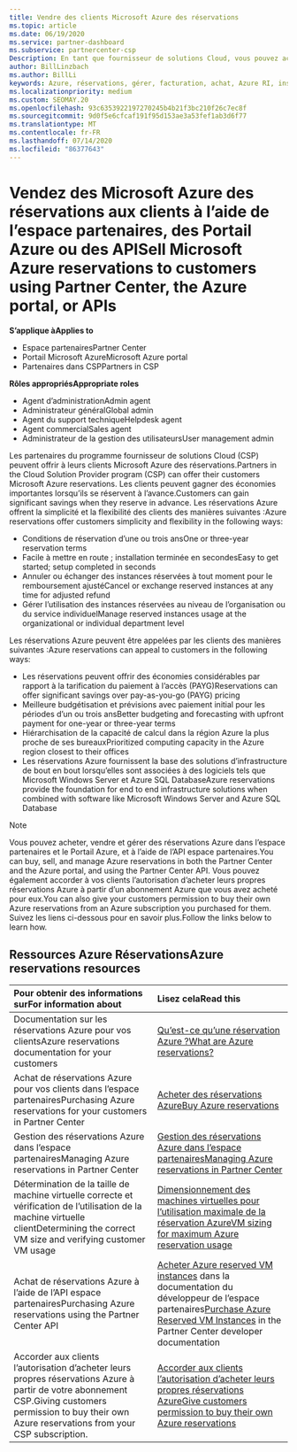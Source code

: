 ```yaml
---
title: Vendre des clients Microsoft Azure des réservations
ms.topic: article
ms.date: 06/19/2020
ms.service: partner-dashboard
ms.subservice: partnercenter-csp
Description: En tant que fournisseur de solutions Cloud, vous pouvez acheter, vendre ou gérer des réservations Azure pour les clients. Utilisez l’espace partenaires, le Portail Azure ou l’API espace partenaires.
author: BillLinzbach
ms.author: BillLi
keywords: Azure, réservations, gérer, facturation, achat, Azure RI, instances réservées Azure
ms.localizationpriority: medium
ms.custom: SEOMAY.20
ms.openlocfilehash: 93c6353922197270245b4b21f3bc210f26c7ec8f
ms.sourcegitcommit: 9d0f5e6cfcaf191f95d153ae3a53fef1ab3d6f77
ms.translationtype: MT
ms.contentlocale: fr-FR
ms.lasthandoff: 07/14/2020
ms.locfileid: "86377643"
---
```

# <a name="sell-microsoft-azure-reservations-to-customers-using-partner-center-the-azure-portal-or-apis"></a><span data-ttu-id="4f502-105">Vendez des Microsoft Azure des réservations aux clients à l’aide de l’espace partenaires, des Portail Azure ou des API</span><span class="sxs-lookup"><span data-stu-id="4f502-105">Sell Microsoft Azure reservations to customers using Partner Center, the Azure portal, or APIs</span></span>

<span data-ttu-id="4f502-106">**S’applique à**</span><span class="sxs-lookup"><span data-stu-id="4f502-106">**Applies to**</span></span>

- <span data-ttu-id="4f502-107">Espace partenaires</span><span class="sxs-lookup"><span data-stu-id="4f502-107">Partner Center</span></span>
- <span data-ttu-id="4f502-108">Portail Microsoft Azure</span><span class="sxs-lookup"><span data-stu-id="4f502-108">Microsoft Azure portal</span></span>
- <span data-ttu-id="4f502-109">Partenaires dans CSP</span><span class="sxs-lookup"><span data-stu-id="4f502-109">Partners in CSP</span></span>

<span data-ttu-id="4f502-110">**Rôles appropriés**</span><span class="sxs-lookup"><span data-stu-id="4f502-110">**Appropriate roles**</span></span>

- <span data-ttu-id="4f502-111">Agent d’administration</span><span class="sxs-lookup"><span data-stu-id="4f502-111">Admin agent</span></span>
- <span data-ttu-id="4f502-112">Administrateur général</span><span class="sxs-lookup"><span data-stu-id="4f502-112">Global admin</span></span>
- <span data-ttu-id="4f502-113">Agent du support technique</span><span class="sxs-lookup"><span data-stu-id="4f502-113">Helpdesk agent</span></span>
- <span data-ttu-id="4f502-114">Agent commercial</span><span class="sxs-lookup"><span data-stu-id="4f502-114">Sales agent</span></span>
- <span data-ttu-id="4f502-115">Administrateur de la gestion des utilisateurs</span><span class="sxs-lookup"><span data-stu-id="4f502-115">User management admin</span></span>

<span data-ttu-id="4f502-116">Les partenaires du programme fournisseur de solutions Cloud (CSP) peuvent offrir à leurs clients Microsoft Azure des réservations.</span><span class="sxs-lookup"><span data-stu-id="4f502-116">Partners in the Cloud Solution Provider program (CSP) can offer their customers Microsoft Azure reservations.</span></span> <span data-ttu-id="4f502-117">Les clients peuvent gagner des économies importantes lorsqu’ils se réservent à l’avance.</span><span class="sxs-lookup"><span data-stu-id="4f502-117">Customers can gain significant savings when they reserve in advance.</span></span> <span data-ttu-id="4f502-118">Les réservations Azure offrent la simplicité et la flexibilité des clients des manières suivantes :</span><span class="sxs-lookup"><span data-stu-id="4f502-118">Azure reservations offer customers simplicity and flexibility in the following ways:</span></span>

- <span data-ttu-id="4f502-119">Conditions de réservation d’une ou trois ans</span><span class="sxs-lookup"><span data-stu-id="4f502-119">One or three-year reservation terms</span></span>
- <span data-ttu-id="4f502-120">Facile à mettre en route ; installation terminée en secondes</span><span class="sxs-lookup"><span data-stu-id="4f502-120">Easy to get started; setup completed in seconds</span></span>
- <span data-ttu-id="4f502-121">Annuler ou échanger des instances réservées à tout moment pour le remboursement ajusté</span><span class="sxs-lookup"><span data-stu-id="4f502-121">Cancel or exchange reserved instances at any time for adjusted refund</span></span>
- <span data-ttu-id="4f502-122">Gérer l’utilisation des instances réservées au niveau de l’organisation ou du service individuel</span><span class="sxs-lookup"><span data-stu-id="4f502-122">Manage reserved instances usage at the organizational or individual department level</span></span> 

<span data-ttu-id="4f502-123">Les réservations Azure peuvent être appelées par les clients des manières suivantes :</span><span class="sxs-lookup"><span data-stu-id="4f502-123">Azure reservations can appeal to customers in the following ways:</span></span>

- <span data-ttu-id="4f502-124">Les réservations peuvent offrir des économies considérables par rapport à la tarification du paiement à l’accès (PAYG)</span><span class="sxs-lookup"><span data-stu-id="4f502-124">Reservations can offer significant savings over pay-as-you-go (PAYG) pricing</span></span>
- <span data-ttu-id="4f502-125">Meilleure budgétisation et prévisions avec paiement initial pour les périodes d’un ou trois ans</span><span class="sxs-lookup"><span data-stu-id="4f502-125">Better budgeting and forecasting with upfront payment for one-year or three-year terms</span></span>
- <span data-ttu-id="4f502-126">Hiérarchisation de la capacité de calcul dans la région Azure la plus proche de ses bureaux</span><span class="sxs-lookup"><span data-stu-id="4f502-126">Prioritized computing capacity in the Azure region closest to their offices</span></span>
- <span data-ttu-id="4f502-127">Les réservations Azure fournissent la base des solutions d’infrastructure de bout en bout lorsqu’elles sont associées à des logiciels tels que Microsoft Windows Server et Azure SQL Database</span><span class="sxs-lookup"><span data-stu-id="4f502-127">Azure reservations provide the foundation for end to end infrastructure solutions when combined with software like Microsoft Windows Server and Azure SQL Database</span></span>

>[!NOTE]
> <span data-ttu-id="4f502-128">Vous pouvez acheter, vendre et gérer des réservations Azure dans l’espace partenaires et le Portail Azure, et à l’aide de l’API espace partenaires.</span><span class="sxs-lookup"><span data-stu-id="4f502-128">You can buy, sell, and manage Azure reservations in both the Partner Center and the Azure portal, and using the Partner Center API.</span></span> <span data-ttu-id="4f502-129">Vous pouvez également accorder à vos clients l’autorisation d’acheter leurs propres réservations Azure à partir d’un abonnement Azure que vous avez acheté pour eux.</span><span class="sxs-lookup"><span data-stu-id="4f502-129">You can also give your customers permission to buy their own Azure reservations from an Azure subscription you purchased for them.</span></span> <span data-ttu-id="4f502-130">Suivez les liens ci-dessous pour en savoir plus.</span><span class="sxs-lookup"><span data-stu-id="4f502-130">Follow the links below to learn how.</span></span>

## <a name="azure-reservations-resources"></a><span data-ttu-id="4f502-131">Ressources Azure Réservations</span><span class="sxs-lookup"><span data-stu-id="4f502-131">Azure reservations resources</span></span>

|<span data-ttu-id="4f502-132">**Pour obtenir des informations sur**</span><span class="sxs-lookup"><span data-stu-id="4f502-132">**For information about**</span></span>   |<span data-ttu-id="4f502-133">**Lisez cela**</span><span class="sxs-lookup"><span data-stu-id="4f502-133">**Read this**</span></span>    |
|:-----------------------------|:-----------------|
| <span data-ttu-id="4f502-134">Documentation sur les réservations Azure pour vos clients</span><span class="sxs-lookup"><span data-stu-id="4f502-134">Azure reservations documentation for your customers</span></span> | [<span data-ttu-id="4f502-135">Qu’est-ce qu’une réservation Azure ?</span><span class="sxs-lookup"><span data-stu-id="4f502-135">What are Azure reservations?</span></span>](https://docs.microsoft.com/azure/billing/billing-save-compute-costs-reservations)
|<span data-ttu-id="4f502-136">Achat de réservations Azure pour vos clients dans l’espace partenaires</span><span class="sxs-lookup"><span data-stu-id="4f502-136">Purchasing Azure reservations for your customers in Partner Center</span></span>   |[<span data-ttu-id="4f502-137">Acheter des réservations Azure</span><span class="sxs-lookup"><span data-stu-id="4f502-137">Buy Azure reservations</span></span>](azure-reservations-buying.md)
|<span data-ttu-id="4f502-138">Gestion des réservations Azure dans l’espace partenaires</span><span class="sxs-lookup"><span data-stu-id="4f502-138">Managing Azure reservations in Partner Center</span></span> | [<span data-ttu-id="4f502-139">Gestion des réservations Azure dans l’espace partenaires</span><span class="sxs-lookup"><span data-stu-id="4f502-139">Managing Azure reservations in Partner Center</span></span>](azure-reservations-manage.md)
|<span data-ttu-id="4f502-140">Détermination de la taille de machine virtuelle correcte et vérification de l’utilisation de la machine virtuelle client</span><span class="sxs-lookup"><span data-stu-id="4f502-140">Determining the correct VM size and verifying customer VM usage</span></span>   |[<span data-ttu-id="4f502-141">Dimensionnement des machines virtuelles pour l’utilisation maximale de la réservation Azure</span><span class="sxs-lookup"><span data-stu-id="4f502-141">VM sizing for maximum Azure reservation usage</span></span>](azure-usage.md)   |
|<span data-ttu-id="4f502-142">Achat de réservations Azure à l’aide de l’API espace partenaires</span><span class="sxs-lookup"><span data-stu-id="4f502-142">Purchasing Azure reservations using the Partner Center API</span></span> | <span data-ttu-id="4f502-143">[Acheter Azure reserved VM instances](https://docs.microsoft.com/partner-center/develop/purchase-azure-reservations) dans la documentation du développeur de l’espace partenaires</span><span class="sxs-lookup"><span data-stu-id="4f502-143">[Purchase Azure Reserved VM Instances](https://docs.microsoft.com/partner-center/develop/purchase-azure-reservations) in the Partner Center developer documentation</span></span>   |
|<span data-ttu-id="4f502-144">Accorder aux clients l’autorisation d’acheter leurs propres réservations Azure à partir de votre abonnement CSP.</span><span class="sxs-lookup"><span data-stu-id="4f502-144">Giving customers permission to buy their own Azure reservations from your CSP subscription.</span></span> | [<span data-ttu-id="4f502-145">Accorder aux clients l’autorisation d’acheter leurs propres réservations Azure</span><span class="sxs-lookup"><span data-stu-id="4f502-145">Give customers permission to buy their own Azure reservations</span></span>](give-customers-permission.md)   |
